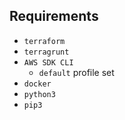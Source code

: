 ## Requirements
- `terraform`
- `terragrunt`
- `AWS SDK CLI`
    - `default` profile set
- `docker`
- `python3`
- `pip3`

